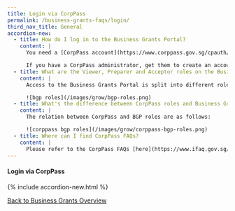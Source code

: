 ```yaml
---
title: Login via CorpPass
permalink: /business-grants-faqs/login/
third_nav_title: General
accordion-new:
  - title: How do I log in to the Business Grants Portal?
    content: |
      You need a [CorpPass account](https://www.corppass.gov.sg/cpauth/login/homepage?TAM_OP=login){:target="_blank"} to access Business Grants Portal. If your business doesn't have a CorpPass administrator, [find out how](https://www.corppass.gov.sg/corppass/common/findoutmore){:target="_blank"} to appoint one.

      If you have a CorpPass administrator, get them to create an account for you and assign an appropriate BGP e-Service role, so you can access the Portal.
  - title: What are the Viewer, Preparer and Acceptor roles on the Business Grants Portal?
    content: |
      Access to the Business Grants Portal is split into different roles.

      ![bgp roles](/images/grow/bgp-roles.png)
  - title: What's the difference between CorpPass roles and Business Grants Portal roles?
    content: |
      The relation between CorpPass and BGP roles are as follows:

      ![corppass bgp roles](/images/grow/corppass-bgp-roles.png)
  - title: Where can I find CorpPass FAQs?
    content: |
      Please refer to the CorpPass FAQs [here](https://www.ifaq.gov.sg/CorpPass/apps/fcd_faqmain.aspx){:target="_blank"}.    
---
```


#### Login via CorpPass

{% include accordion-new.html %}

[Back to Business Grants Overview](/business-grants/)
